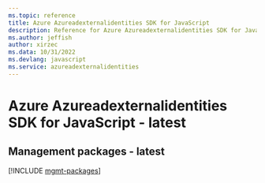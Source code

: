 ```yaml
---
ms.topic: reference
title: Azure Azureadexternalidentities SDK for JavaScript
description: Reference for Azure Azureadexternalidentities SDK for JavaScript
ms.author: jeffish
author: xirzec
ms.data: 10/31/2022
ms.devlang: javascript
ms.service: azureadexternalidentities
---
```

# Azure Azureadexternalidentities SDK for JavaScript - latest

## Management packages - latest
[!INCLUDE [mgmt-packages](azureadexternalidentities-mgmt-index.md)]